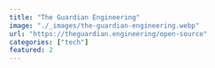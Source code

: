 ```yaml
---
title: "The Guardian Engineering"
image: "./_images/the-guardian-engineering.webp"
url: "https://theguardian.engineering/open-source"
categories: ["tech"]
featured: 2
---
```

